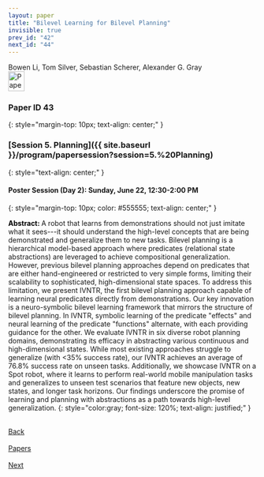 ```yaml
---
layout: paper
title: "Bilevel Learning for Bilevel Planning"
invisible: true
prev_id: "42"
next_id: "44"
---
```

<div class="paper-authors">
  <div class="paper-author-box">
    <div class="paper-author-name">Bowen Li, Tom Silver, Sebastian Scherer, Alexander G. Gray</div>
    <div class="paper-author-uni"></div>
  </div>
</div>

<div class="paper-pdf">
  <div>
    <a href="https://www.roboticsproceedings.org/rss21/p043.pdf" title="Download PDF" target="_blank">
      <img src="{{ site.baseurl }}/images/paper_link_cardinal_red.png" alt="Paper PDF" width="33" height="40" />
    </a>
  </div>
</div>

### Paper ID 43
{: style="margin-top: 10px; text-align: center;" }

### [Session 5. Planning]({{ site.baseurl }}/program/papersession?session=5.%20Planning)
{: style="text-align: center;" }

#### Poster Session (Day 2): Sunday, June 22, 12:30-2:00 PM
{: style="margin-top: 10px; color: #555555; text-align: center;" }

<b style="color: black;">Abstract: </b>A robot that learns from demonstrations should not just imitate what it sees---it should understand the high-level concepts that are being demonstrated and generalize them to new tasks. Bilevel planning is a hierarchical model-based approach where predicates (relational state abstractions) are leveraged to achieve compositional generalization. However, previous bilevel planning approaches depend on predicates that are either hand-engineered or restricted to very simple forms, limiting their scalability to sophisticated, high-dimensional state spaces. To address this limitation, we present IVNTR, the first bilevel planning approach capable of learning neural predicates directly from demonstrations. Our key innovation is a neuro-symbolic bilevel learning framework that mirrors the structure of bilevel planning. In IVNTR, symbolic learning of the predicate "effects" and neural learning of the predicate "functions" alternate, with each providing guidance for the other. We evaluate IVNTR in six diverse robot planning domains, demonstrating its efficacy in abstracting various continuous and high-dimensional states. While most existing approaches struggle to generalize (with <35% success rate), our IVNTR achieves an average of 76.8% success rate on unseen tasks. Additionally, we showcase IVNTR on a Spot robot, where it learns to perform real-world mobile manipulation tasks and generalizes to unseen test scenarios that feature new objects, new states, and longer task horizons. Our findings underscore the promise of learning and planning with abstractions as a path towards high-level generalization.
{: style="color:gray; font-size: 120%; text-align: justified;" }

<div class="paper-menu">
  <div class="paper-menu-inner">
    <a href="{{ site.baseurl }}/program/papers/42/" title="Previous Paper">
            <div class="paper-menu-icon">
                <i class="fas fa-arrow-left"></i><br>
                <span class="paper-menu-label">Back</span>
            </div>
        </a>
    <a href="{{ site.baseurl }}/program/papers" title="All Papers">
      <div class="paper-menu-icon">
        <i class="fas fa-list"></i><br>
        <span class="paper-menu-label">Papers</span>
      </div>
    </a>
    <a href="{{ site.baseurl }}/program/papers/44/" title="Next Paper">
            <div class="paper-menu-icon">
                <i class="fas fa-arrow-right"></i><br>
                <span class="paper-menu-label">Next</span>
            </div>
        </a>
  </div>
</div>
